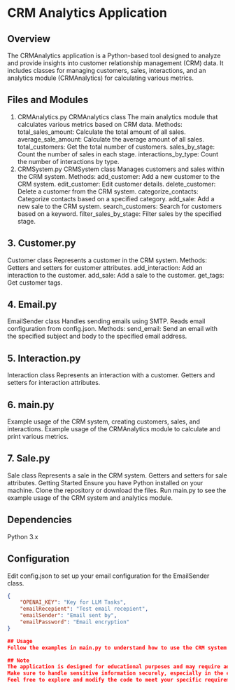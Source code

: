 # CRM Analytics Application

## Overview
The CRMAnalytics application is a Python-based tool designed to analyze and provide insights into customer relationship management (CRM) data. It includes classes for managing customers, sales, interactions, and an analytics module (CRMAnalytics) for calculating various metrics.

## Files and Modules
1. CRMAnalytics.py
CRMAnalytics class
The main analytics module that calculates various metrics based on CRM data.
Methods:
total_sales_amount: Calculate the total amount of all sales.
average_sale_amount: Calculate the average amount of all sales.
total_customers: Get the total number of customers.
sales_by_stage: Count the number of sales in each stage.
interactions_by_type: Count the number of interactions by type.
2. CRMSystem.py
CRMSystem class
Manages customers and sales within the CRM system.
Methods:
add_customer: Add a new customer to the CRM system.
edit_customer: Edit customer details.
delete_customer: Delete a customer from the CRM system.
categorize_contacts: Categorize contacts based on a specified category.
add_sale: Add a new sale to the CRM system.
search_customers: Search for customers based on a keyword.
filter_sales_by_stage: Filter sales by the specified stage.
## 3. Customer.py
Customer class
Represents a customer in the CRM system.
Methods:
Getters and setters for customer attributes.
add_interaction: Add an interaction to the customer.
add_sale: Add a sale to the customer.
get_tags: Get customer tags.
## 4. Email.py
EmailSender class
Handles sending emails using SMTP.
Reads email configuration from config.json.
Methods:
send_email: Send an email with the specified subject and body to the specified email address.
## 5. Interaction.py
Interaction class
Represents an interaction with a customer.
Getters and setters for interaction attributes.
## 6. main.py
Example usage of the CRM system, creating customers, sales, and interactions.
Example usage of the CRMAnalytics module to calculate and print various metrics.
## 7. Sale.py
Sale class
Represents a sale in the CRM system.
Getters and setters for sale attributes.
Getting Started
Ensure you have Python installed on your machine.
Clone the repository or download the files.
Run main.py to see the example usage of the CRM system and analytics module.
## Dependencies
Python 3.x

## Configuration
Edit config.json to set up your email configuration for the EmailSender class.

```json
{
    "OPENAI_KEY": "Key for LLM Tasks",
    "emailRecepient": "Test email recepient",
    "emailSender": "Email sent by",
    "emailPassword": "Email encryption"
}

## Usage
Follow the examples in main.py to understand how to use the CRM system and analytics module.

## Note
The application is designed for educational purposes and may require additional enhancements for production use.
Make sure to handle sensitive information securely, especially in the email configuration.
Feel free to explore and modify the code to meet your specific requirements. If you have any questions or issues, please refer to the documentation or contact the author.